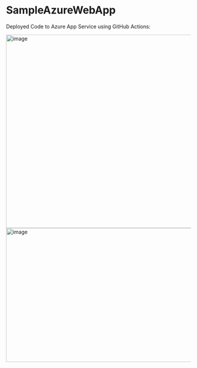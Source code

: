 # SampleAzureWebApp

Deployed Code to Azure App Service using GitHub Actions:

<img width="1593" height="527" alt="image" src="https://github.com/user-attachments/assets/ed600534-1cdf-47cf-9696-6111eb11f52f" />

<img width="817" height="365" alt="image" src="https://github.com/user-attachments/assets/7af49b50-9ebe-415f-919c-202bf8796135" />

